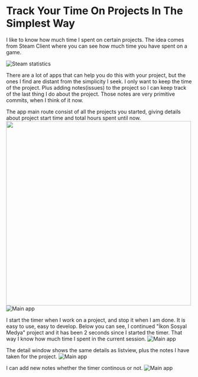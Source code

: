 # Track Your Time On Projects In The Simplest Way

I like to know how much time I spent on certain projects. 
The idea comes from Steam Client where you can see how much time you have spent on a game.

![Steam statistics](https://github.com/AlperGurel/thing_timer/blob/main/screenshots/steam.png)

There are a lot of apps that can help you do this with your project, but the ones I find are distant from the simplicity I seek.
I only want to keep the time of the project. Plus adding notes(issues) to the project so I can keep track of the last thing I do about the project.
Those notes are very primitive commits, when I think of it now.

The app main route consist of all the projects you started, giving details about project start time and total hours spent until now. 
<img src="https://github.com/AlperGurel/thing_timer/blob/main/screenshots/main.png"  width="500"/>
![Main app](https://github.com/AlperGurel/thing_timer/blob/main/screenshots/main.png)

I start the timer when I work on a project, and stop it when I am done. It is easy to use, easy to develop.
Below you can see, I continued "İkon Sosyal Medya" project and it has been 2 seconds since I started the timer. 
That way I know how much time I spent in the current session.
![Main app](https://github.com/AlperGurel/thing_timer/blob/main/screenshots/main_time_tracking.png)

The detail window shows the same details as listview, plus the notes I have taken for the project.
![Main app](https://github.com/AlperGurel/thing_timer/blob/main/screenshots/detail.png)

I can add new notes whether the timer continous or not.
![Main app](https://github.com/AlperGurel/thing_timer/blob/main/screenshots/new_note.png)

